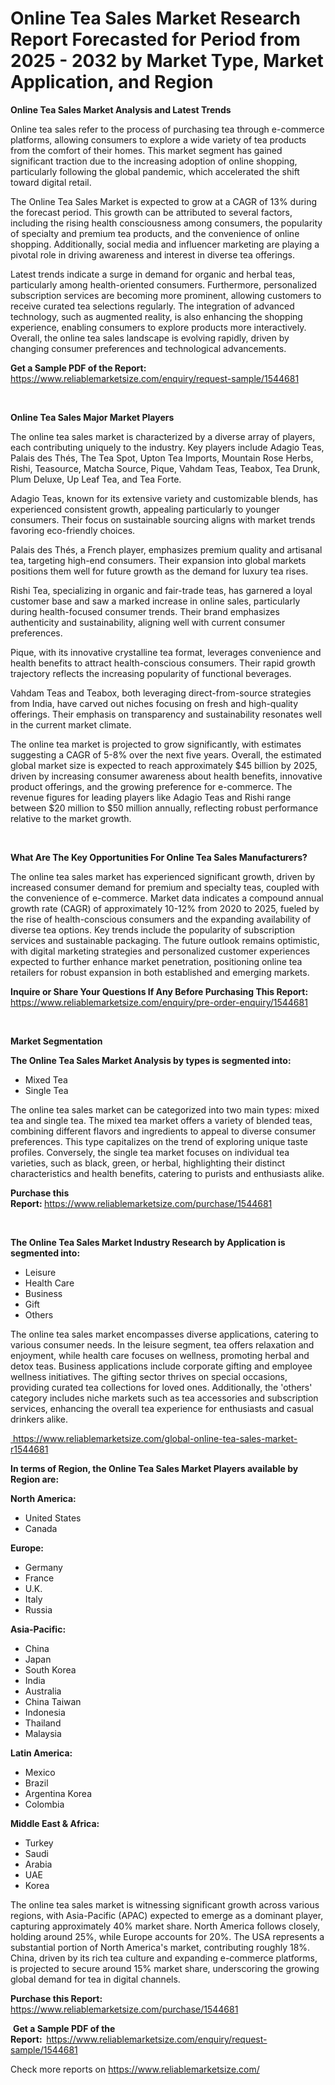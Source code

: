 <p><h1>Online Tea Sales Market Research Report Forecasted for Period from 2025 -  2032 by Market Type, Market Application, and Region</h1></p><p><strong>Online Tea Sales Market Analysis and Latest Trends</strong></p>
<p><p>Online tea sales refer to the process of purchasing tea through e-commerce platforms, allowing consumers to explore a wide variety of tea products from the comfort of their homes. This market segment has gained significant traction due to the increasing adoption of online shopping, particularly following the global pandemic, which accelerated the shift toward digital retail.</p><p>The Online Tea Sales Market is expected to grow at a CAGR of 13% during the forecast period. This growth can be attributed to several factors, including the rising health consciousness among consumers, the popularity of specialty and premium tea products, and the convenience of online shopping. Additionally, social media and influencer marketing are playing a pivotal role in driving awareness and interest in diverse tea offerings.</p><p>Latest trends indicate a surge in demand for organic and herbal teas, particularly among health-oriented consumers. Furthermore, personalized subscription services are becoming more prominent, allowing customers to receive curated tea selections regularly. The integration of advanced technology, such as augmented reality, is also enhancing the shopping experience, enabling consumers to explore products more interactively. Overall, the online tea sales landscape is evolving rapidly, driven by changing consumer preferences and technological advancements.</p></p>
<p><strong>Get a Sample PDF of the Report:&nbsp;</strong> <a href="https://www.reliablemarketsize.com/enquiry/request-sample/1544681?utm_campaign=2755&utm_medium=2&utm_source=Github&utm_content=ia&utm_term=09032025&utm_id=online-tea-sales">https://www.reliablemarketsize.com/enquiry/request-sample/1544681</a></p>
<p>&nbsp;</p>
<p><strong>Online Tea Sales Major Market Players</strong></p>
<p><p>The online tea sales market is characterized by a diverse array of players, each contributing uniquely to the industry. Key players include Adagio Teas, Palais des Thés, The Tea Spot, Upton Tea Imports, Mountain Rose Herbs, Rishi, Teasource, Matcha Source, Pique, Vahdam Teas, Teabox, Tea Drunk, Plum Deluxe, Up Leaf Tea, and Tea Forte.</p><p>Adagio Teas, known for its extensive variety and customizable blends, has experienced consistent growth, appealing particularly to younger consumers. Their focus on sustainable sourcing aligns with market trends favoring eco-friendly choices.</p><p>Palais des Thés, a French player, emphasizes premium quality and artisanal tea, targeting high-end consumers. Their expansion into global markets positions them well for future growth as the demand for luxury tea rises.</p><p>Rishi Tea, specializing in organic and fair-trade teas, has garnered a loyal customer base and saw a marked increase in online sales, particularly during health-focused consumer trends. Their brand emphasizes authenticity and sustainability, aligning well with current consumer preferences.</p><p>Pique, with its innovative crystalline tea format, leverages convenience and health benefits to attract health-conscious consumers. Their rapid growth trajectory reflects the increasing popularity of functional beverages.</p><p>Vahdam Teas and Teabox, both leveraging direct-from-source strategies from India, have carved out niches focusing on fresh and high-quality offerings. Their emphasis on transparency and sustainability resonates well in the current market climate.</p><p>The online tea market is projected to grow significantly, with estimates suggesting a CAGR of 5-8% over the next five years. Overall, the estimated global market size is expected to reach approximately $45 billion by 2025, driven by increasing consumer awareness about health benefits, innovative product offerings, and the growing preference for e-commerce. The revenue figures for leading players like Adagio Teas and Rishi range between $20 million to $50 million annually, reflecting robust performance relative to the market growth.</p></p>
<p>&nbsp;</p>
<p><strong>What Are The Key Opportunities For Online Tea Sales Manufacturers?</strong></p>
<p><p>The online tea sales market has experienced significant growth, driven by increased consumer demand for premium and specialty teas, coupled with the convenience of e-commerce. Market data indicates a compound annual growth rate (CAGR) of approximately 10-12% from 2020 to 2025, fueled by the rise of health-conscious consumers and the expanding availability of diverse tea options. Key trends include the popularity of subscription services and sustainable packaging. The future outlook remains optimistic, with digital marketing strategies and personalized customer experiences expected to further enhance market penetration, positioning online tea retailers for robust expansion in both established and emerging markets.</p></p>
<p><strong>Inquire or Share Your Questions If Any Before Purchasing This Report:</strong> <a href="https://www.reliablemarketsize.com/enquiry/pre-order-enquiry/1544681?utm_campaign=2755&utm_medium=2&utm_source=Github&utm_content=ia&utm_term=09032025&utm_id=online-tea-sales">https://www.reliablemarketsize.com/enquiry/pre-order-enquiry/1544681</a></p>
<p>&nbsp;</p>
<p><strong>Market Segmentation</strong></p>
<p><strong>The Online Tea Sales Market Analysis by types is segmented into:</strong></p>
<p><ul><li>Mixed Tea</li><li>Single Tea</li></ul></p>
<p><p>The online tea sales market can be categorized into two main types: mixed tea and single tea. The mixed tea market offers a variety of blended teas, combining different flavors and ingredients to appeal to diverse consumer preferences. This type capitalizes on the trend of exploring unique taste profiles. Conversely, the single tea market focuses on individual tea varieties, such as black, green, or herbal, highlighting their distinct characteristics and health benefits, catering to purists and enthusiasts alike.</p></p>
<p><strong>Purchase this Report:&nbsp;</strong><a href="https://www.reliablemarketsize.com/purchase/1544681?utm_campaign=2755&utm_medium=2&utm_source=Github&utm_content=ia&utm_term=09032025&utm_id=online-tea-sales">https://www.reliablemarketsize.com/purchase/1544681</a></p>
<p>&nbsp;</p>
<p><strong>The Online Tea Sales Market Industry Research by Application is segmented into:</strong></p>
<p><ul><li>Leisure</li><li>Health Care</li><li>Business</li><li>Gift</li><li>Others</li></ul></p>
<p><p>The online tea sales market encompasses diverse applications, catering to various consumer needs. In the leisure segment, tea offers relaxation and enjoyment, while health care focuses on wellness, promoting herbal and detox teas. Business applications include corporate gifting and employee wellness initiatives. The gifting sector thrives on special occasions, providing curated tea collections for loved ones. Additionally, the 'others' category includes niche markets such as tea accessories and subscription services, enhancing the overall tea experience for enthusiasts and casual drinkers alike.</p></p>
<p><a href="https://www.reliablemarketsize.com/global-online-tea-sales-market-r1544681?utm_campaign=2755&utm_medium=2&utm_source=Github&utm_content=ia&utm_term=09032025&utm_id=online-tea-sales">&nbsp;https://www.reliablemarketsize.com/global-online-tea-sales-market-r1544681</a></p>
<p><strong>In terms of Region, the Online Tea Sales Market Players available by Region are:</strong></p>
<p>
    <p> <strong> North America: </strong>
        <ul>
            <li>United States</li>
            <li>Canada</li>
        </ul>
        </p> 
    <p> <strong> Europe: </strong>
        <ul>
            <li>Germany</li>
            <li>France</li>
            <li>U.K.</li>
            <li>Italy</li>
            <li>Russia</li>
        </ul>
        </p> 
    <p> <strong> Asia-Pacific: </strong>
        <ul>
            <li>China</li>
            <li>Japan</li>
            <li>South Korea</li>
            <li>India</li>
            <li>Australia</li>
            <li>China Taiwan</li>
            <li>Indonesia</li>
            <li>Thailand</li>
            <li>Malaysia</li>
        </ul>
        </p> 
    <p> <strong> Latin America: </strong>
        <ul>
            <li>Mexico</li>
            <li>Brazil</li>
            <li>Argentina Korea</li>
            <li>Colombia</li>
        </ul>
        </p> 
    <p> <strong> Middle East & Africa: </strong>
        <ul>
            <li>Turkey</li>
            <li>Saudi</li>
            <li>Arabia</li>
            <li>UAE</li>
            <li>Korea</li>
        </ul>
    </p>
    </p>
<p><p>The online tea sales market is witnessing significant growth across various regions, with Asia-Pacific (APAC) expected to emerge as a dominant player, capturing approximately 40% market share. North America follows closely, holding around 25%, while Europe accounts for 20%. The USA represents a substantial portion of North America's market, contributing roughly 18%. China, driven by its rich tea culture and expanding e-commerce platforms, is projected to secure around 15% market share, underscoring the growing global demand for tea in digital channels.</p></p>
<p><strong>Purchase this Report: </strong><a href="https://www.reliablemarketsize.com/purchase/1544681?utm_campaign=2755&utm_medium=2&utm_source=Github&utm_content=ia&utm_term=09032025&utm_id=online-tea-sales">https://www.reliablemarketsize.com/purchase/1544681</a></p>
<p>&nbsp;<strong>Get a Sample PDF of the Report:&nbsp;&nbsp;</strong><a href="https://www.reliablemarketsize.com/enquiry/request-sample/1544681?utm_campaign=2755&utm_medium=2&utm_source=Github&utm_content=ia&utm_term=09032025&utm_id=online-tea-sales">https://www.reliablemarketsize.com/enquiry/request-sample/1544681</a></p>
<p><strong></strong></p>
<p>Check more reports on <a href="https://www.reliablemarketsize.com/?utm_campaign=2755&utm_medium=2&utm_source=Github&utm_content=ia&utm_term=09032025&utm_id=online-tea-sales">https://www.reliablemarketsize.com/</a></p>
